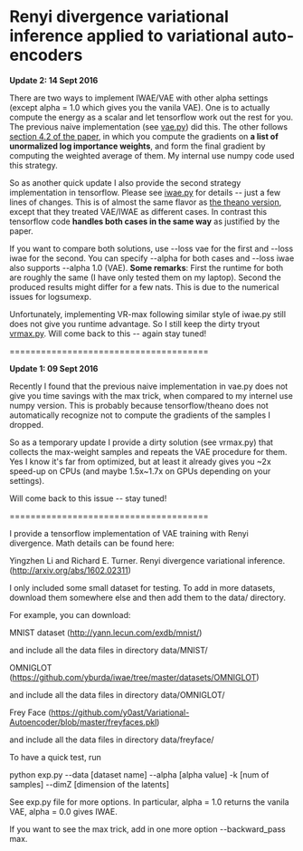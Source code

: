 # Renyi divergence variational inference applied to variational auto-encoders

**Update 2: 14 Sept 2016**

There are two ways to implement IWAE/VAE with other alpha settings (except 
alpha = 1.0 which gives you the vanila VAE). One is to actually compute the
energy as a scalar and let tensorflow work out the rest for you. The previous 
naive implementation (see [vae.py](models/vae.py)) did this. The other follows 
[section 4.2 of the paper](http://arxiv.org/pdf/1602.02311v2.pdf#5), in which
you compute the gradients on **a list of unormalized log importance weights**,
and form the final gradient by computing the weighted average of them.
My internal use numpy code used this strategy.

So as another quick update I also provide the second strategy implementation
in tensorflow. Please see [iwae.py](models/iwae.py) for details -- just a few
lines of changes. This is of almost the same flavor as 
[the theano version](https://github.com/yburda/iwae/blob/master/iwae.py#L142), 
except that they treated VAE/IWAE as different cases. In contrast this tensorflow
code **handles both cases in the same way** as justified by the paper.

If you want to compare both solutions, use --loss vae for the first and 
--loss iwae for the second. You can specify --alpha for both cases and 
--loss iwae also supports --alpha 1.0 (VAE). 
**Some remarks**: First the runtime for both are roughly the same (I have only 
tested them on my laptop). Second the produced results might differ for 
a few nats. This is due to the numerical issues for logsumexp.

Unfortunately, implementing VR-max following similar style of iwae.py still 
does not give you runtime advantage. So I still keep the dirty tryout 
[vrmax.py](models/vrmax.py). Will come back to this -- again stay tuned!

======================================

**Update 1: 09 Sept 2016**

Recently I found that the previous naive implementation in vae.py does not 
give you time savings with the max trick, when compared to my internel use 
numpy version. This is probably because tensorflow/theano does not 
automatically recognize not to compute the gradients of the samples I dropped. 

So as a temporary update I provide a dirty solution (see vrmax.py) that 
collects the max-weight samples and repeats the VAE procedure for them. 
Yes I know it's far from optimized, but at least it already gives you 
~2x speed-up on CPUs (and maybe 1.5x~1.7x on GPUs depending on your settings).

Will come back to this issue -- stay tuned! 

======================================

I provide a tensorflow implementation of VAE training with Renyi divergence. 
Math details can be found here:

Yingzhen Li and Richard E. Turner. Renyi divergence variational inference. 
(http://arxiv.org/abs/1602.02311)

I only included some small dataset for testing. To add in more datasets, 
download them somewhere else and then add them to the data/ directory.

For example, you can download:

MNIST dataset (http://yann.lecun.com/exdb/mnist/)

and include all the data files in directory data/MNIST/

OMNIGLOT (https://github.com/yburda/iwae/tree/master/datasets/OMNIGLOT)

and include all the data files in directory data/OMNIGLOT/

Frey Face (https://github.com/y0ast/Variational-Autoencoder/blob/master/freyfaces.pkl)

and include all the data files in directory data/freyface/

To have a quick test, run 

python exp.py --data [dataset name] --alpha [alpha value] -k [num of samples] 
--dimZ [dimension of the latents]

See exp.py file for more options. In particular, alpha = 1.0 returns 
the vanila VAE, alpha = 0.0 gives IWAE. 

If you want to see the max trick, add in one more option --backward_pass max.
